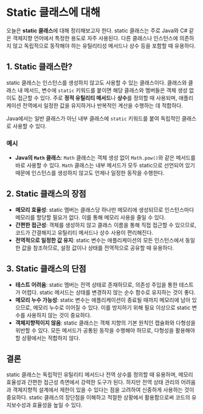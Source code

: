 # Static 클래스에 대해

오늘은 **static 클래스**에 대해 정리해보고자 한다. static 클래스는 주로 Java와 C# 같은 객체지향 언어에서 특정한 용도로 자주 사용된다. 다른 클래스나 인스턴스에 의존하지 않고 독립적으로 동작해야 하는 유틸리티성 메서드나 상수 등을 포함할 때 유용하다.

## 1. Static 클래스란?

static 클래스는 인스턴스를 생성하지 않고도 사용할 수 있는 클래스이다. 클래스와 클래스 내 메서드, 변수에 `static` 키워드를 붙이면 해당 클래스와 멤버들은 객체 생성 없이도 접근할 수 있다. 주로 **정적 유틸리티 메서드**나 **상수**를 정의할 때 사용되며, 애플리케이션 전역에서 일정한 값을 유지하거나 반복적인 계산을 수행하는 데 적합하다.

Java에서는 일반 클래스가 아닌 내부 클래스에 `static` 키워드를 붙여 독립적인 클래스로 사용할 수 있다.

### 예시
- **Java의 `Math` 클래스**: `Math` 클래스는 객체 생성 없이 `Math.pow()`와 같은 메서드를 바로 사용할 수 있다. `Math` 클래스는 내부 메서드가 모두 static으로 선언되어 있기 때문에 인스턴스를 생성하지 않고도 언제나 일정한 동작을 수행한다.

## 2. Static 클래스의 장점

- **메모리 효율성**: static 멤버는 클래스당 하나만 메모리에 생성되므로 인스턴스마다 메모리를 할당할 필요가 없다. 이를 통해 메모리 사용을 줄일 수 있다.
- **간편한 접근성**: 객체를 생성하지 않고 클래스 이름을 통해 직접 접근할 수 있으므로, 코드가 간결해지고 유틸리티 메서드나 상수 사용이 편리해진다.
- **전역적으로 일정한 값 유지**: static 변수는 애플리케이션의 모든 인스턴스에서 동일한 값을 참조하므로, 설정 값이나 상태를 전역적으로 공유할 때 유용하다.

## 3. Static 클래스의 단점

- **테스트 어려움**: static 멤버는 전역 상태로 존재하므로, 의존성 주입을 통한 테스트가 어렵다. static 메서드는 상태를 변경하지 않는 순수 함수로 유지하는 것이 좋다.
- **메모리 누수 가능성**: static 변수는 애플리케이션이 종료될 때까지 메모리에 남아 있으므로, 메모리 누수로 이어질 수 있다. 이를 방지하기 위해 필요 이상으로 static 변수를 사용하지 않는 것이 중요하다.
- **객체지향적이지 않음**: static 클래스는 객체 지향의 기본 원칙인 캡슐화와 다형성을 위반할 수 있다. 모든 메서드가 공통된 동작을 수행해야 하므로, 다형성을 활용해야 할 상황에서는 적합하지 않다.

## 결론

static 클래스는 독립적인 유틸리티 메서드나 전역 상수를 정의할 때 유용하며, 메모리 효율성과 간편한 접근성 측면에서 강력한 도구가 된다. 하지만 전역 상태 관리의 어려움과 객체지향적 설계에서 제한이 있을 수 있다는 점을 고려하여 신중하게 사용하는 것이 중요하다. static 클래스의 장단점을 이해하고 적절한 상황에서 활용함으로써 코드의 유지보수성과 효율성을 높일 수 있다.